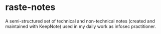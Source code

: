 # raste-notes

A semi-structured set of technical and non-technical notes (created and maintained with KeepNote) used in my daily work as infosec practitioner.
